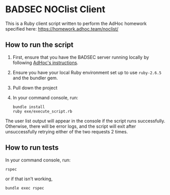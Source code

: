 # BADSEC NOClist Client

This is a Ruby client script written to perform the AdHoc homework specified here: https://homework.adhoc.team/noclist/

## How to run the script

1. First, ensure that you have the BADSEC server running locally by following [AdHoc's instructions](https://homework.adhoc.team/noclist/#running-the-server).

1. Ensure you have your local Ruby environment set up to use `ruby-2.6.5` and the bundler gem.

1. Pull down the project

1. In your command console, run:
	```unix
	bundle install
	ruby exe/execute_script.rb
	```

The user list output will appear in the console if the script runs successfully. Otherwise, there will be error logs, and the script will exit after unsuccessfully retrying either of the two requests 2 times.

## How to run tests

In your command console, run:

```unix
rspec
```

or if that isn't working,

```unix
bundle exec rspec
```

